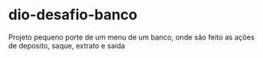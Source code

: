 # dio-desafio-banco

Projeto pequeno porte de um menu de um banco, onde são feito as ações de deposito, saque, extrato e saida
